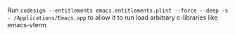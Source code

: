 Run `codesign --entitlements emacs.entitlements.plist --force --deep -s - /Applications/Emacs.app` to allow it to run load arbitrary c-libraries like emacs-vterm

